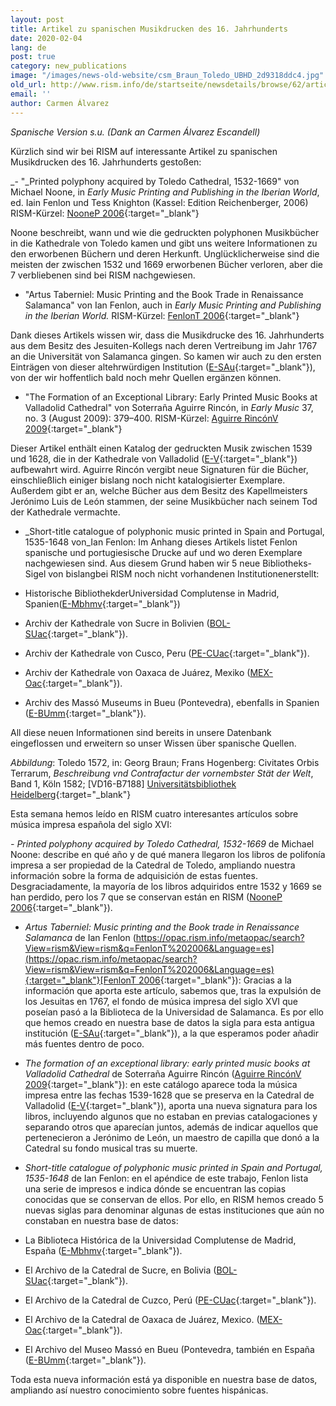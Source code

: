 ```yaml
---
layout: post
title: Artikel zu spanischen Musikdrucken des 16. Jahrhunderts
date: 2020-02-04
lang: de
post: true
category: new_publications
image: "/images/news-old-website/csm_Braun_Toledo_UBHD_2d9318ddc4.jpg"
old_url: http://www.rism.info/de/startseite/newsdetails/browse/62/article/64/articles-about-spanish-printed-music-in-the-16th-century.html
email: ''
author: Carmen Álvarez
---
```



_Spanische Version s.u. (Dank an Carmen Álvarez Escandell)_



Kürzlich sind wir bei RISM auf interessante Artikel zu spanischen Musikdrucken des 16. Jahrhunderts gestoßen:

_- "_Printed polyphony acquired by Toledo Cathedral, 1532-1669" von Michael Noone, in _Early Music Printing and Publishing in the Iberian World_, ed. Iain Fenlon und Tess Knighton (Kassel: Edition Reichenberger, 2006) RISM-Kürzel: [NooneP 2006](https://opac.rism.info/metaopac/search?View=rism&View=rism&q=NooneP%202006&Language=en){:target="_blank"}

Noone beschreibt, wann und wie die gedruckten polyphonen Musikbücher in die Kathedrale von Toledo kamen und gibt uns weitere Informationen zu den erworbenen Büchern und deren Herkunft. Unglücklicherweise sind die meisten der zwischen 1532 und 1669 erworbenen Bücher verloren, aber die 7 verbliebenen sind bei RISM nachgewiesen.

- "Artus Taberniel: Music Printing and the Book Trade in Renaissance Salamanca" von Ian Fenlon, auch in _Early Music Printing and Publishing in the Iberian World._ RISM-Kürzel: [FenlonT 2006](https://opac.rism.info/metaopac/search?View=rism&View=rism&q=FenlonT%202006&Language=en){:target="_blank"}

Dank dieses Artikels wissen wir, dass die Musikdrucke des 16. Jahrhunderts aus dem Besitz des Jesuiten-Kollegs nach deren Vertreibung im Jahr 1767 an die Universität von Salamanca gingen. So kamen wir auch zu den ersten Einträgen von dieser altehrwürdigen Institution ([E-SAu](https://opac.rism.info/search?View=rism&siglum=E-SAu&Language=en){:target="_blank"}), von der wir hoffentlich bald noch mehr Quellen ergänzen können.

- "The Formation of an Exceptional Library: Early Printed Music Books at Valladolid Cathedral" von Soterraña Aguirre Rincón, in _Early Music_ 37, no. 3 (August 2009): 379–400. RISM-Kürzel: [Aguirre RincónV 2009](https://opac.rism.info/metaopac/search?View=rism&View=rism&q=Aguirre%20Rinco%CC%81nV%202009&Language=en){:target="_blank"}

Dieser Artikel enthält einen Katalog der gedruckten Musik zwischen 1539 und 1628, die in der Kathedrale von Valladolid ([E-V](https://opac.rism.info/search?View=rism&siglum=E-V&Language=en){:target="_blank"}) aufbewahrt wird. Aguirre Rincón vergibt neue Signaturen für die Bücher, einschließlich einiger bislang noch nicht katalogisierter Exemplare. Außerdem gibt er an, welche Bücher aus dem Besitz des Kapellmeisters Jerónimo Luis de León stammen, der seine Musikbücher nach seinem Tod der Kathedrale vermachte.

- _Short-title catalogue of polyphonic music printed in Spain and Portugal, 1535-1648 von_Ian Fenlon: Im Anhang dieses Artikels listet Fenlon spanische und portugiesische Drucke auf und wo deren Exemplare nachgewiesen sind. Aus diesem Grund haben wir 5 neue Bibliotheks-Sigel von bislangbei RISM noch nicht vorhandenen Institutionenerstellt:

- Historische BibliothekderUniversidad Complutense in Madrid, Spanien([E-Mbhmv](https://opac.rism.info/search?id=991014754&View=rism){:target="_blank"})

- Archiv der Kathedrale von Sucre in Bolivien ([BOL-SUac](https://opac.rism.info/search?id=990055270&View=rism){:target="_blank"}).

- Archiv der Kathedrale von Cusco, Peru ([PE-CUac](https://opac.rism.info/search?id=990055270&View=rism){:target="_blank"}).

- Archiv der Kathedrale von Oaxaca de Juárez, Mexiko ([MEX-Oac](https://opac.rism.info/search?id=990038240&View=rism){:target="_blank"}).
- Archiv des Massó Museums in Bueu (Pontevedra), ebenfalls in Spanien ([E-BUmm](https://opac.rism.info/search?id=990011332&View=rism){:target="_blank"}).

All diese neuen Informationen sind bereits in unsere Datenbank eingeflossen und erweitern so unser Wissen über spanische Quellen.

_Abbildung_: Toledo 1572, in: Georg Braun; Frans Hogenberg: Civitates Orbis Terrarum, _Beschreibung vnd Contrafactur der vornembster Stät der Welt_, Band 1, Köln 1582; [VD16-B7188] [Universitätsbibliothek Heidelberg](http://diglit.ub.uni-heidelberg.de/diglit/braun1582bd1){:target="_blank"}

Esta semana hemos leído en RISM cuatro interesantes artículos sobre música impresa española del siglo XVI:

_- Printed polyphony acquired by Toledo Cathedral, 1532-1669_ de Michael Noone: describe en qué año y de qué manera llegaron los libros de polifonía impresa a ser propiedad de la Catedral de Toledo, ampliando nuestra información sobre la forma de adquisición de estas fuentes. Desgraciadamente, la mayoría de los libros adquiridos entre 1532 y 1669 se han perdido, pero los 7 que se conservan están en RISM ([NooneP 2006](https://opac.rism.info/metaopac/search?View=rism&View=rism&q=NooneP%202006&Language=es){:target="_blank"}).

- _Artus Taberniel: Music printing and the Book trade in Renaissance Salamanca_ de Ian Fenlon ([https://opac.rism.info/metaopac/search?View=rism&View=rism&q=FenlonT%202006&Language=es](https://opac.rism.info/metaopac/search?View=rism&View=rism&q=FenlonT%202006&Language=es){:target="_blank"}[FenlonT 2006](https://opac.rism.info/metaopac/search?View=rism&View=rism&q=FenlonT%202006&Language=es){:target="_blank"}): Gracias a la información que aporta este artículo, sabemos que, tras la expulsión de los Jesuitas en 1767, el fondo de música impresa del siglo XVI que poseían pasó a la Biblioteca de la Universidad de Salamanca. Es por ello que hemos creado en nuestra base de datos la sigla para esta antigua institución ([E-SAu](https://opac.rism.info/search?View=rism&siglum=E-SAu&Language=es){:target="_blank"}), a la que esperamos poder añadir más fuentes dentro de poco.

- _The formation of an exceptional library: early printed music books at Valladolid Cathedral_ de Soterraña Aguirre Rincón ([Aguirre RincónV 2009](https://opac.rism.info/metaopac/search?View=rism&View=rism&q=Aguirre%20Rinco%CC%81nV%202009&Language=es){:target="_blank"}): en este catálogo aparece toda la música impresa entre las fechas 1539-1628 que se preserva en la Catedral de Valladolid ([E-V](https://opac.rism.info/search?View=rism&siglum=E-V&Language=es){:target="_blank"}), aporta una nueva signatura para los libros, incluyendo algunos que no estaban en previas catalogaciones y separando otros que aparecían juntos, además de indicar aquellos que pertenecieron a Jerónimo de León, un maestro de capilla que donó a la Catedral su fondo musical tras su muerte.

- _Short-title catalogue of polyphonic music printed in Spain and Portugal, 1535-1648_ de Ian Fenlon: en el apéndice de este trabajo, Fenlon lista una serie de impresos e indica dónde se encuentran las copias conocidas que se conservan de ellos. Por ello, en RISM hemos creado 5 nuevas siglas para denominar algunas de estas instituciones que aún no constaban en nuestra base de datos:

- La Biblioteca Histórica de la Universidad Complutense de Madrid, España ([E-Mbhmv](https://opac.rism.info/search?id=991014754&View=rism){:target="_blank"}).

- El Archivo de la Catedral de Sucre, en Bolivia ([BOL-SUac](https://opac.rism.info/search?id=990055270&View=rism){:target="_blank"}).

- El Archivo de la Catedral de Cuzco, Perú ([PE-CUac](https://opac.rism.info/search?id=990055270&View=rism){:target="_blank"}).

- El Archivo de la Catedral de Oaxaca de Juárez, Mexico. ([MEX-Oac](https://opac.rism.info/search?id=990038240&View=rism){:target="_blank"}).

- El Archivo del Museo Massó en Bueu (Pontevedra, también en España ([E-BUmm](https://opac.rism.info/search?id=990011332&View=rism){:target="_blank"}).

Toda esta nueva información está ya disponible en nuestra base de datos, ampliando así nuestro conocimiento sobre fuentes hispánicas.

